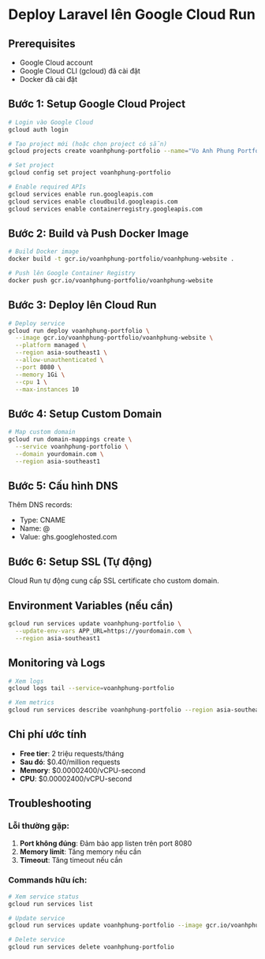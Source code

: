 # Deploy Laravel lên Google Cloud Run

## Prerequisites
- Google Cloud account
- Google Cloud CLI (gcloud) đã cài đặt
- Docker đã cài đặt

## Bước 1: Setup Google Cloud Project

```bash
# Login vào Google Cloud
gcloud auth login

# Tạo project mới (hoặc chọn project có sẵn)
gcloud projects create voanhphung-portfolio --name="Vo Anh Phung Portfolio"

# Set project
gcloud config set project voanhphung-portfolio

# Enable required APIs
gcloud services enable run.googleapis.com
gcloud services enable cloudbuild.googleapis.com
gcloud services enable containerregistry.googleapis.com
```

## Bước 2: Build và Push Docker Image

```bash
# Build Docker image
docker build -t gcr.io/voanhphung-portfolio/voanhphung-website .

# Push lên Google Container Registry
docker push gcr.io/voanhphung-portfolio/voanhphung-website
```

## Bước 3: Deploy lên Cloud Run

```bash
# Deploy service
gcloud run deploy voanhphung-portfolio \
  --image gcr.io/voanhphung-portfolio/voanhphung-website \
  --platform managed \
  --region asia-southeast1 \
  --allow-unauthenticated \
  --port 8080 \
  --memory 1Gi \
  --cpu 1 \
  --max-instances 10
```

## Bước 4: Setup Custom Domain

```bash
# Map custom domain
gcloud run domain-mappings create \
  --service voanhphung-portfolio \
  --domain yourdomain.com \
  --region asia-southeast1
```

## Bước 5: Cấu hình DNS

Thêm DNS records:
- Type: CNAME
- Name: @
- Value: ghs.googlehosted.com

## Bước 6: Setup SSL (Tự động)

Cloud Run tự động cung cấp SSL certificate cho custom domain.

## Environment Variables (nếu cần)

```bash
gcloud run services update voanhphung-portfolio \
  --update-env-vars APP_URL=https://yourdomain.com \
  --region asia-southeast1
```

## Monitoring và Logs

```bash
# Xem logs
gcloud logs tail --service=voanhphung-portfolio

# Xem metrics
gcloud run services describe voanhphung-portfolio --region asia-southeast1
```

## Chi phí ước tính

- **Free tier**: 2 triệu requests/tháng
- **Sau đó**: $0.40/million requests
- **Memory**: $0.00002400/vCPU-second
- **CPU**: $0.00002400/vCPU-second

## Troubleshooting

### Lỗi thường gặp:
1. **Port không đúng**: Đảm bảo app listen trên port 8080
2. **Memory limit**: Tăng memory nếu cần
3. **Timeout**: Tăng timeout nếu cần

### Commands hữu ích:
```bash
# Xem service status
gcloud run services list

# Update service
gcloud run services update voanhphung-portfolio --image gcr.io/voanhphung-portfolio/voanhphung-website

# Delete service
gcloud run services delete voanhphung-portfolio
``` 